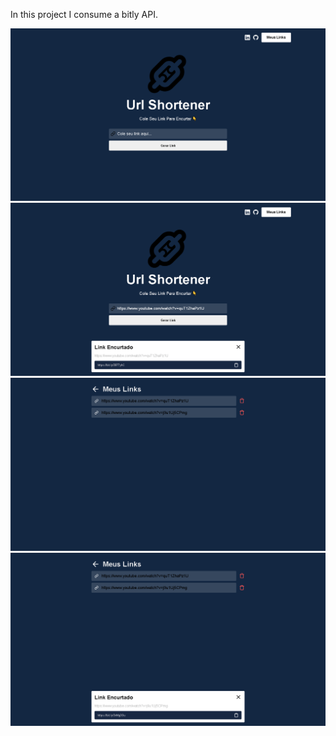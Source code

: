 In this project I consume a bitly API.

<img src="./image1.png" alt="Main Image"/>
<img src="./image2.png" alt="Main Image Modal"/>
<img src="./image3.png" alt="My Links Image"/>
<img src="./image4.png" alt="My Links Image Modal"/>

